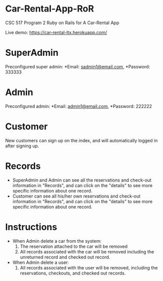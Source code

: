 
# Car-Rental-App-RoR
CSC 517 Program 2 Ruby on Rails for A Car-Rental App

Live demo: https://car-rental-ltx.herokuapp.com/
# SuperAdmin
Preconfigured super admin: *Email: sadmin1@email.com, *Password: 333333
# Admin
Preconfigured admin: *Email: admin1@email.com, *Password: 222222
# Customer
New customers can sign up on the index, and will automatically logged in after signing up.
# Records
* SuperAdmin and Admin can see all the reservations and check-out information in "Records", and can click on the "details" to see more specific information about one record.
* Customer can see all his/her own reservations and check-out information in "Records", and can click on the "details" to see more specific information about one record.
# Instructions
* When Admin delete a car from the system:
  1. The reservation attached to the car will be removed
  2. All records associated with the car will be removed including the unreturned record and checked out record.
* When Admin delete a user:
  1. All records associated with the user will be removed, including the reservations, checkouts, and checked out records.



